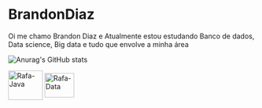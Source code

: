 # BrandonDiaz
Oi me chamo Brandon Diaz e Atualmente estou estudando Banco de dados, Data science, Big data e tudo que envolve a minha área

![Anurag's GitHub stats](https://github-readme-stats.vercel.app/api?username=BrandonDiaz12&show_icons=true&hide=contribs,prs&cache_seconds=86400&theme=neon)

<img align="center" alt="Rafa-Java" height="60" width="70" src="https://cdn.jsdelivr.net/gh/devicons/devicon@latest/icons/java/java-original-wordmark.svg" /> <img align="center" alt="Rafa-Data" height="50" width="60" src="https://cdn.jsdelivr.net/gh/devicons/devicon@latest/icons/azuresqldatabase/azuresqldatabase-original.svg" />
